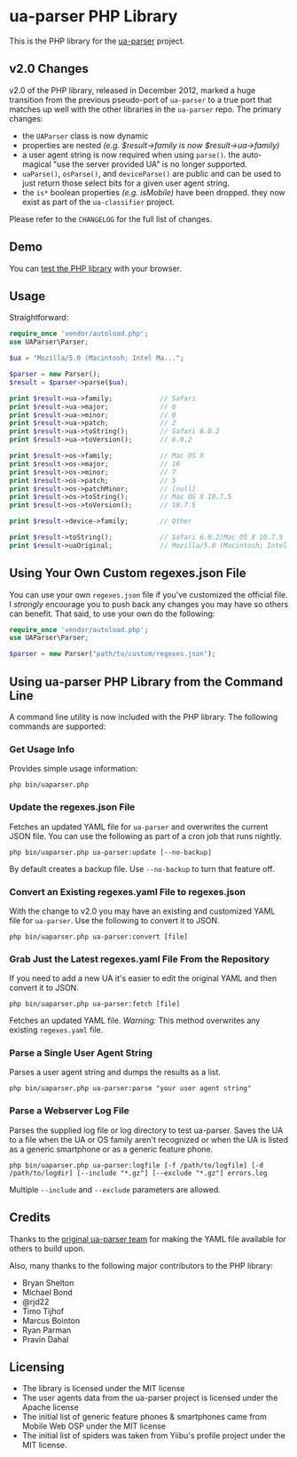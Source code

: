 # ua-parser PHP Library #

This is the PHP library for the [ua-parser](https://github.com/tobie/ua-parser) project.

## v2.0 Changes ##

v2.0 of the PHP library, released in December 2012, marked a huge transition from the previous pseudo-port of `ua-parser` to a true port that matches up well with the other libraries in the `ua-parser` repo. The primary changes:

* the `UAParser` class is now dynamic
* properties are nested _(e.g. $result->family is now $result->ua->family)_
* a user agent string is now required when using `parse()`. the auto-magical "use the server provided UA" is no longer supported.
* `uaParse()`, `osParse()`, and `deviceParse()` are public and can be used to just return those select bits for a given user agent string.
* the `is*` boolean properties _(e.g. isMobile)_ have been dropped. they now exist as part of the `ua-classifier` project.

Please refer to the `CHANGELOG` for the full list of changes.

## Demo ##

You can [test the PHP library](http://uaparser.dmolsen.com/) with your browser.

## Usage ##

Straightforward:

```php
require_once 'vendor/autoload.php';
use UAParser\Parser;

$ua = "Mozilla/5.0 (Macintosh; Intel Ma...";

$parser = new Parser();
$result = $parser->parse($ua);

print $result->ua->family;            // Safari
print $result->ua->major;             // 6
print $result->ua->minor;             // 0
print $result->ua->patch;             // 2
print $result->ua->toString();        // Safari 6.0.2
print $result->ua->toVersion();       // 6.0.2

print $result->os->family;            // Mac OS X
print $result->os->major;             // 10
print $result->os->minor;             // 7
print $result->os->patch;             // 5
print $result->os->patchMinor;        // [null]
print $result->os->toString();        // Mac OS X 10.7.5
print $result->os->toVersion();       // 10.7.5

print $result->device->family;        // Other

print $result->toString();            // Safari 6.0.2/Mac OS X 10.7.5
print $result->uaOriginal;            // Mozilla/5.0 (Macintosh; Intel Ma...
```

## Using Your Own Custom regexes.json File ##

You can use your own `regexes.json` file if you've customized the official file. I *strongly* encourage you to push back any changes you may have so others can benefit. That said, to use your own do the following:

```php
require_once 'vendor/autoload.php';
use UAParser\Parser;

$parser = new Parser("path/to/custom/regexes.json");
```

## Using ua-parser PHP Library from the Command Line ##

A command line utility is now included with the PHP library. The following commands are supported:

### Get Usage Info

Provides simple usage information:

    php bin/uaparser.php

### Update the regexes.json File

Fetches an updated YAML file for `ua-parser` and overwrites the current JSON file. You can use the following as part of a cron job that runs nightly.

    php bin/uaparser.php ua-parser:update [--no-backup]

By default creates a backup file. Use `--no-backup` to turn that feature off.

### Convert an Existing regexes.yaml File to regexes.json

With the change to v2.0 you may have an existing and customized YAML file for `ua-parser`. Use the following to convert it to JSON.

    php bin/uaparser.php ua-parser:convert [file]

### Grab Just the Latest regexes.yaml File From the Repository

If you need to add a new UA it's easier to edit the original YAML and then convert it to JSON.

    php bin/uaparser.php ua-parser:fetch [file]

Fetches an updated YAML file. *Warning:* This method overwrites any existing `regexes.yaml` file.

### Parse a Single User Agent String

Parses a user agent string and dumps the results as a list.

    php bin/uaparser.php ua-parser:parse "your user agent string"

### Parse a Webserver Log File

Parses the supplied log file or log directory to test ua-parser. Saves the UA to a file when the UA or OS family aren't recognized or when the UA is listed as a generic smartphone or as a generic feature phone.

    php bin/uaparser.php ua-parser:logfile [-f /path/to/logfile] [-d /path/to/logdir] [--include "*.gz"] [--exclude "*.gz"] errors.log

Multiple `--include` and `--exclude` parameters are allowed.

## Credits ##

Thanks to the [original ua-parser team](http://code.google.com/p/ua-parser/people/list) for making the YAML file available for others to build upon.

Also, many thanks to the following major contributors to the PHP library:

* Bryan Shelton
* Michael Bond
* @rjd22
* Timo Tijhof
* Marcus Bointon
* Ryan Parman
* Pravin Dahal

## Licensing ##
* The library is licensed under the MIT license
* The user agents data from the ua-parser project is licensed under the Apache license
* The initial list of generic feature phones & smartphones came from Mobile Web OSP under the MIT license
* The initial list of spiders was taken from Yiibu's profile project under the MIT license.
